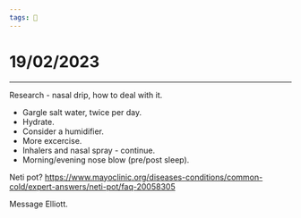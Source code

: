 ```yaml
---
tags: 📆
---
```


# 19/02/2023
---

Research - nasal drip, how to deal with it.

- Gargle salt water, twice per day.
- Hydrate.
- Consider a humidifier.
- More excercise.
- Inhalers and nasal spray - continue.
- Morning/evening nose blow (pre/post sleep).

Neti pot? https://www.mayoclinic.org/diseases-conditions/common-cold/expert-answers/neti-pot/faq-20058305

Message Elliott.

